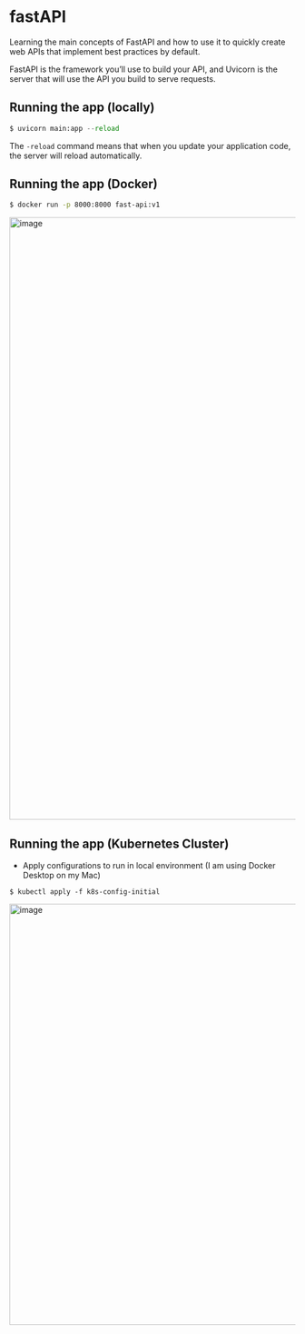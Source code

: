 # fastAPI
Learning the main concepts of FastAPI and how to use it to quickly create web APIs that implement best practices by default.

FastAPI is the framework you’ll use to build your API, and Uvicorn is the server that will use the API you build to serve requests.

## Running the app (locally)
```python
$ uvicorn main:app --reload
``` 

The ```-reload``` command means that when you update your application code, the server will reload automatically.

## Running the app (Docker)
```bash
$ docker run -p 8000:8000 fast-api:v1 
```

<img width="1060" alt="image" src="https://github.com/Mbaoma/AKS-Demo/assets/49791498/e631356d-1db0-477a-a9eb-07e47df16c6b">

## Running the app (Kubernetes Cluster)
- Apply configurations to run in local environment (I am using Docker Desktop on my Mac)
```
$ kubectl apply -f k8s-config-initial
```

<img width="741" alt="image" src="https://github.com/Mbaoma/fastAPI/assets/49791498/a179ab37-de18-435b-96cd-24cf3c5f6f95">